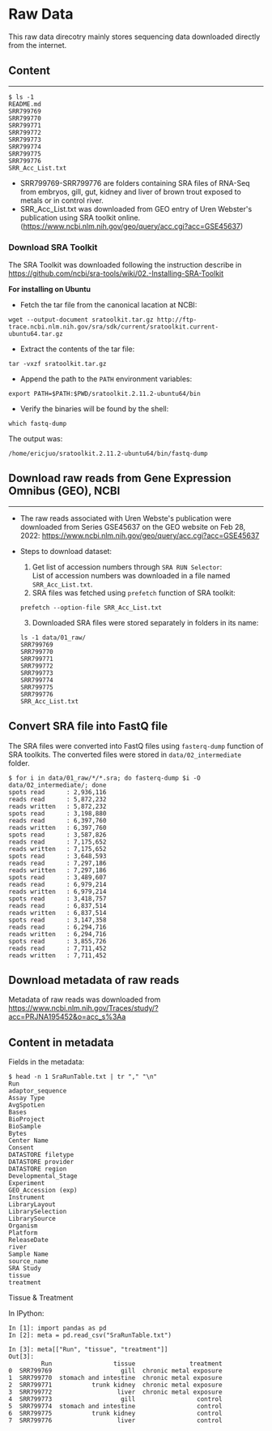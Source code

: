 # Raw Data
This raw data direcotry mainly stores sequencing data downloaded directly from the internet.

## Content
--- 
```
$ ls -1
README.md
SRR799769
SRR799770
SRR799771
SRR799772
SRR799773
SRR799774
SRR799775
SRR799776
SRR_Acc_List.txt
```
- SRR799769-SRR799776 are folders containing SRA files of RNA-Seq from embryos, gill, gut, kidney and liver of brown trout exposed to metals or in control river.
-   SRR_Acc_List.txt was downloaded from GEO entry of Uren Webster's publication using SRA toolkit online. (https://www.ncbi.nlm.nih.gov/geo/query/acc.cgi?acc=GSE45637)

### Download SRA Toolkit
The SRA Toolkit was downloaded following the instruction describe in https://github.com/ncbi/sra-tools/wiki/02.-Installing-SRA-Toolkit  

**For installing on Ubuntu**  
-   Fetch the tar file from the canonical lacation at NCBI:
```
wget --output-document sratoolkit.tar.gz http://ftp-trace.ncbi.nlm.nih.gov/sra/sdk/current/sratoolkit.current-ubuntu64.tar.gz
```

-   Extract the contents of the tar file:
```
tar -vxzf sratoolkit.tar.gz
```

-   Append the path to the `PATH` environment variables:
```
export PATH=$PATH:$PWD/sratoolkit.2.11.2-ubuntu64/bin
```

-   Verify the binaries will be found by the shell:
```
which fastq-dump
```
The output was:
```
/home/ericjuo/sratoolkit.2.11.2-ubuntu64/bin/fastq-dump
```

## Download raw reads from Gene Expression Omnibus (GEO), NCBI
--- 
 
-   The raw reads associated with Uren Webste's publication were downloaded from Series GSE45637 on the GEO website on Feb 28, 2022:
https://www.ncbi.nlm.nih.gov/geo/query/acc.cgi?acc=GSE45637

-   Steps to download dataset:
    1. Get list of accession numbers through `SRA RUN Selector`:  
    List of accession numbers was downloaded in a file named `SRR_Acc_List.txt`.
    2. SRA files was fetched using `prefetch` function of SRA toolkit:
    ```
    prefetch --option-file SRR_Acc_List.txt
    ```
    3. Downloaded SRA files were stored separately in folders in its name:
    ```
    ls -1 data/01_raw/
    SRR799769
    SRR799770
    SRR799771
    SRR799772
    SRR799773
    SRR799774
    SRR799775
    SRR799776
    SRR_Acc_List.txt
    ```
    
##  Convert SRA file into FastQ file
The SRA files were converted into FastQ files using `fasterq-dump` function of SRA toolkits. The converted files were stored in `data/02_intermediate` folder.
```
$ for i in data/01_raw/*/*.sra; do fasterq-dump $i -O data/02_intermediate/; done
spots read      : 2,936,116
reads read      : 5,872,232
reads written   : 5,872,232
spots read      : 3,198,880
reads read      : 6,397,760
reads written   : 6,397,760
spots read      : 3,587,826
reads read      : 7,175,652
reads written   : 7,175,652
spots read      : 3,648,593
reads read      : 7,297,186
reads written   : 7,297,186
spots read      : 3,489,607
reads read      : 6,979,214
reads written   : 6,979,214
spots read      : 3,418,757
reads read      : 6,837,514
reads written   : 6,837,514
spots read      : 3,147,358
reads read      : 6,294,716
reads written   : 6,294,716
spots read      : 3,855,726
reads read      : 7,711,452
reads written   : 7,711,452
```
##  Download metadata of raw reads 
Metadata of raw reads was downloaded from https://www.ncbi.nlm.nih.gov/Traces/study/?acc=PRJNA195452&o=acc_s%3Aa

## Content in metadata

Fields in the metadata:
```
$ head -n 1 SraRunTable.txt | tr "," "\n"
Run
adaptor_sequence
Assay Type
AvgSpotLen
Bases
BioProject
BioSample
Bytes
Center Name
Consent
DATASTORE filetype
DATASTORE provider
DATASTORE region
Developmental_Stage
Experiment
GEO_Accession (exp)
Instrument
LibraryLayout
LibrarySelection
LibrarySource
Organism
Platform
ReleaseDate
river
Sample Name
source_name
SRA Study
tissue
treatment
```
Tissue & Treatment

In IPython:
```
In [1]: import pandas as pd
In [2]: meta = pd.read_csv("SraRunTable.txt")

In [3]: meta[["Run", "tissue", "treatment"]]
Out[3]: 
         Run                 tissue               treatment
0  SRR799769                   gill  chronic metal exposure
1  SRR799770  stomach and intestine  chronic metal exposure
2  SRR799771           trunk kidney  chronic metal exposure
3  SRR799772                  liver  chronic metal exposure
4  SRR799773                   gill                 control
5  SRR799774  stomach and intestine                 control
6  SRR799775           trunk kidney                 control
7  SRR799776                  liver                 control
```

